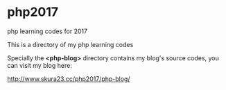 # php2017
php learning codes for 2017

This is a directory of my php learning codes

Specially the <b>\<php-blog\></b> directory contains my blog's source codes,
you can visit my blog here:

<a>http://www.skura23.cc/php2017/php-blog/</a>
